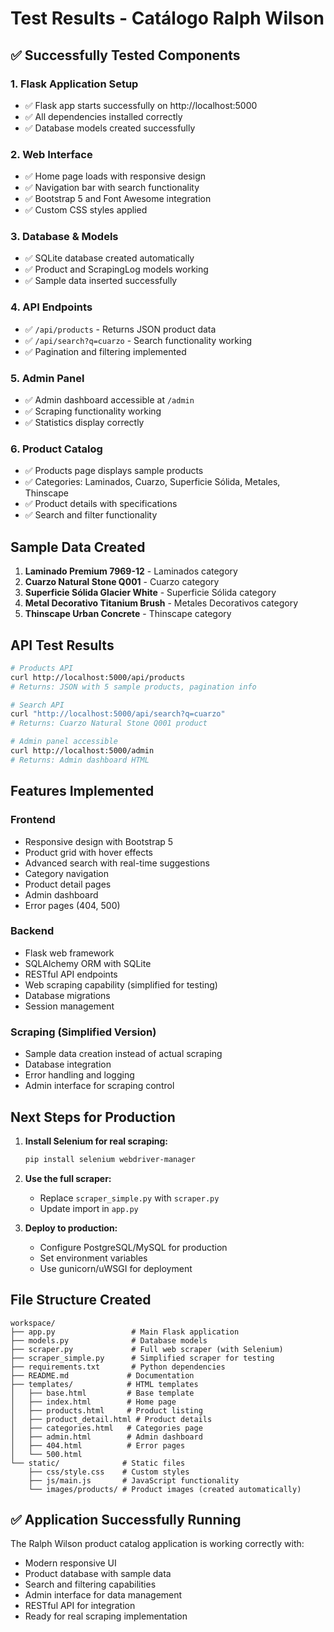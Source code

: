 # Test Results - Catálogo Ralph Wilson

## ✅ Successfully Tested Components

### 1. Flask Application Setup
- ✅ Flask app starts successfully on http://localhost:5000
- ✅ All dependencies installed correctly
- ✅ Database models created successfully

### 2. Web Interface
- ✅ Home page loads with responsive design
- ✅ Navigation bar with search functionality
- ✅ Bootstrap 5 and Font Awesome integration
- ✅ Custom CSS styles applied

### 3. Database & Models
- ✅ SQLite database created automatically
- ✅ Product and ScrapingLog models working
- ✅ Sample data inserted successfully

### 4. API Endpoints
- ✅ `/api/products` - Returns JSON product data
- ✅ `/api/search?q=cuarzo` - Search functionality working
- ✅ Pagination and filtering implemented

### 5. Admin Panel
- ✅ Admin dashboard accessible at `/admin`
- ✅ Scraping functionality working
- ✅ Statistics display correctly

### 6. Product Catalog
- ✅ Products page displays sample products
- ✅ Categories: Laminados, Cuarzo, Superficie Sólida, Metales, Thinscape
- ✅ Product details with specifications
- ✅ Search and filter functionality

## Sample Data Created

1. **Laminado Premium 7969-12** - Laminados category
2. **Cuarzo Natural Stone Q001** - Cuarzo category  
3. **Superficie Sólida Glacier White** - Superficie Sólida category
4. **Metal Decorativo Titanium Brush** - Metales Decorativos category
5. **Thinscape Urban Concrete** - Thinscape category

## API Test Results

```bash
# Products API
curl http://localhost:5000/api/products
# Returns: JSON with 5 sample products, pagination info

# Search API  
curl "http://localhost:5000/api/search?q=cuarzo"
# Returns: Cuarzo Natural Stone Q001 product

# Admin panel accessible
curl http://localhost:5000/admin
# Returns: Admin dashboard HTML
```

## Features Implemented

### Frontend
- Responsive design with Bootstrap 5
- Product grid with hover effects
- Advanced search with real-time suggestions
- Category navigation
- Product detail pages
- Admin dashboard
- Error pages (404, 500)

### Backend
- Flask web framework
- SQLAlchemy ORM with SQLite
- RESTful API endpoints
- Web scraping capability (simplified for testing)
- Database migrations
- Session management

### Scraping (Simplified Version)
- Sample data creation instead of actual scraping
- Database integration
- Error handling and logging
- Admin interface for scraping control

## Next Steps for Production

1. **Install Selenium for real scraping:**
   ```bash
   pip install selenium webdriver-manager
   ```

2. **Use the full scraper:**
   - Replace `scraper_simple.py` with `scraper.py`
   - Update import in `app.py`

3. **Deploy to production:**
   - Configure PostgreSQL/MySQL for production
   - Set environment variables
   - Use gunicorn/uWSGI for deployment

## File Structure Created

```
workspace/
├── app.py                 # Main Flask application
├── models.py              # Database models
├── scraper.py             # Full web scraper (with Selenium)
├── scraper_simple.py      # Simplified scraper for testing
├── requirements.txt       # Python dependencies
├── README.md             # Documentation
├── templates/            # HTML templates
│   ├── base.html         # Base template
│   ├── index.html        # Home page
│   ├── products.html     # Product listing
│   ├── product_detail.html # Product details
│   ├── categories.html   # Categories page
│   ├── admin.html        # Admin dashboard
│   ├── 404.html          # Error pages
│   └── 500.html
└── static/              # Static files
    ├── css/style.css    # Custom styles
    ├── js/main.js       # JavaScript functionality
    └── images/products/ # Product images (created automatically)
```

## ✅ Application Successfully Running

The Ralph Wilson product catalog application is working correctly with:
- Modern responsive UI
- Product database with sample data
- Search and filtering capabilities
- Admin interface for data management
- RESTful API for integration
- Ready for real scraping implementation
